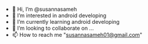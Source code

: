 - 👋 Hi, I’m @susannasameh
- 👀 I’m interested in android developing 
- 🌱 I’m currently learning android developing
- 💞️ I’m looking to collaborate on ...
- 📫 How to reach me "susannasameh01@gmail.com"

<!---
susannasameh/susannasameh is a ✨ special ✨ repository because its `README.md` (this file) appears on your GitHub profile.
You can click the Preview link to take a look at your changes.
--->
